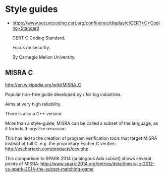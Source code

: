 # Style guides

-   <https://www.securecoding.cert.org/confluence/display/c/CERT+C+Coding+Standard>

    CERT C Coding Standard.

    Focus on security.

    By Carnegie Mellon University.

## MISRA C

<http://en.wikipedia.org/wiki/MISRA_C>

Popular non-free guide developed by / for big industries.

Aims at very high reliability.

There is also a C++ version.

More than a style-guide, MISRA can be called a subset of the language, as it forbids things like recursion.

This has led to the creation of program verification tools that target MISRA instead of full C, e.g. the proprietary Escher C verifier: <http://eschertech.com/products/ecv.php>

This comparison to SPARK 2014 (analogous Ada subset) shows several points of MISRA: <http://www.spark-2014.org/entries/detail/misra-c-2012-vs-spark-2014-the-subset-matching-game>
